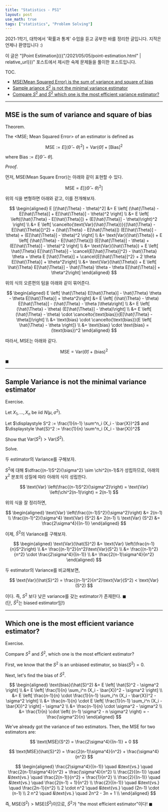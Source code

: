 ```yaml
---
title: "Statistics - PS1"
layout: post
use_math: true
tags: ["statistics", "Problem Solving"]
---
```



2021-1학기, 대학에서 '확률과 통계' 수업을 듣고 공부한 바를 정리한 글입니다. 지적은 언제나 환영입니다 :)

이 글은 "[Point Estimation]({{"/2021/05/05/point-estimation.html" | relative_url}})" 포스트에서 제시한 숙제 문제들을 풀이한 포스트입니다.

<span class="statement-title">TOC.</span><br>

- [MSE(Mean Squared Error) is the sum of variance and square of bias](#mse-is-the-sum-of-variance-and-square-of-bias)
- [Sample ariance $S^2$ is not the minimal variance estimator](#sample-variance-is-note-the-minimal-variance-estimator)
- [Compare $S^2$ and $\hat{S}^2$ which one is the most efficient variance estimator?](#which-one-is-the-most-efficient-variance-estimator)

<hr/>

## MSE is the sum of variance and square of bias

<div class="statement" markdown="1">

<span class="statement-title">Theorem.</span><br>

The \<MSE; Mean Squared Error\> of an estimator is defined as 

$$
\text{MSE} := E \left[ \left( \hat{\Theta} - \theta \right)^2 \right] = \text{Var}(\hat{\Theta}) + \left[ \text{Bias} \right]^2
$$

where $\text{Bias} := E [ \hat{\Theta} - \theta ]$.

</div>

<div class="proof" markdown="1">

<span class="statement-title">*Proof*.</span><br>

먼저, MSE(Mean Square Error)는 아래와 같이 표현할 수 있다.

$$
\text{MSE} = E [(\hat{\Theta} - \theta)^2]
$$

위의 식을 변형하면 아래와 같고, 이를 전개해보자.

$$
\begin{aligned}
E [(\hat{\Theta} - \theta)^2]
&= E \left[ (\hat{\Theta} - E[\hat{\Theta}] + E[\hat{\Theta}] - \theta)^2 \right] \\
&= E \left[ \left((\hat{\Theta} - E[\hat{\Theta}]) + (E[\hat{\Theta}] - \theta)\right)^2 \right] \\
&= E \left[ \cancelto{\text{Var}(\hat{\Theta})}{(\hat{\Theta} - E[\hat{\Theta}])^2} + (\hat{\Theta} - E[\hat{\Theta}]) (E[\hat{\Theta}] - \theta) + (E[\hat{\Theta}] - \theta)^2 \right] \\
&= \text{Var}(\hat{\Theta}) + E \left[ (\hat{\Theta} - E[\hat{\Theta}]) (E[\hat{\Theta}] - \theta) + (E[\hat{\Theta}] - \theta)^2 \right] \\
&= \text{Var}(\hat{\Theta}) + E \left[ \hat{\Theta} E[\hat{\Theta}] - \cancel{E[\hat{\Theta}]^2} - \hat{\Theta} \theta + \theta E [\hat{\Theta}] + \cancel{E[\hat{\Theta}]^2} + 2 \theta E[\hat{\Theta}] + \theta^2\right] \\
&= \text{Var}(\hat{\Theta}) + E \left[ \hat{\Theta} E[\hat{\Theta}] - \hat{\Theta} \theta - \theta E[\hat{\Theta}] + \theta^2\right]
\end{aligned}
$$

위의 식의 오른편의 텀을 아래와 같이 묶어준다.

$$
\begin{aligned}
E \left[ \hat{\Theta} E[\hat{\Theta}] - \hat{\Theta} \theta - \theta E[\hat{\Theta}] + \theta^2\right] 
&= E \left[ (\hat{\Theta} - \theta) E[\hat{\Theta}] - (\hat{\Theta} - \theta )\theta\right] \\
&= E \left[ (\hat{\Theta} - \theta) (E[\hat{\Theta}] - \theta)\right] \\
&= E \left[ (\hat{\Theta} - \theta) \cdot \cancelto{\text{bias}}{E[\hat{\Theta} - \theta]}\right] \\
&= \text{bias} \cdot \cancelto{\text{bias}}{E \left[ \hat{\Theta} - \theta \right]} \\
&= \text{bias} \cdot \text{bias} = (\text{bias})^2
\end{aligned}
$$

따라서, MSE는 아래와 같다.

$$
\text{MSE} = \text{Var}(\hat{\Theta}) + (\text{bias})^2
$$

$\blacksquare$

</div>

<hr/>


## Sample Variance is not the minimal variance estimator

<div class="statement" markdown="1">

<span class="statement-title">Exercise.</span><br>

Let $X_1, \dots, X_n$ be iid $N(\mu, \sigma^2)$.

Let $\displaystyle S^2 := \frac{1}{n-1} \sum^n_i (X_i - \bar{X})^2$ and $\displaystyle \hat{S}^2 := \frac{1}{n} \sum^n_i (X_i - \bar{X})^2$

Show that $\text{Var}(S^2) > \text{Var}(\hat{S}^2)$.

</div>

<div class="proof" markdown="1">

<span class="statement-title">Solve.</span><br>

두 estimator의 Variance를 구해보자.

$S^2$에 대해 $\dfrac{(n-1)S^2}{\sigma^2} \sim \chi^2(n-1)$가 성립하므로, 아래의 $\chi^2$ 분포의 성질에 따라 아래의 식이 성립한다.

$$
\text{Var} \left(\frac{(n-1)S^2}{\sigma^2}\right) = \text{Var} \left(\chi^2(n-1)\right) = 2(n-1)
$$

위의 식을 잘 정리하면,

$$
\begin{aligned}
\text{Var} \left(\frac{(n-1)S^2}{\sigma^2}\right)
&= 2(n-1) \\
\frac{(n-1)^2}{\sigma^4} \text{Var} (S^2)
&= 2(n-1) \\
\text{Var} (S^2)
&= \frac{2\sigma^4}{(n-1)}
\end{aligned}
$$

이제, $\hat{S}^2$의 Variance를 구해보자.

$$
\begin{aligned}
\text{Var}(\hat{S}^2) 
&= \text{Var} \left(\frac{n-1}{n}S^2\right) \\
&= \frac{(n-1)^2}{n^2}\text{Var}(S^2) \\
&= \frac{(n-1)^2}{n^2} \cdot \frac{2\sigma^4}{(n-1)} \\
&= \frac{2(n-1)\sigma^4}{n^2}
\end{aligned}
$$

두 estimator의 Variance를 비교해보면,

$$
\text{Var}(\hat{S}^2) = \frac{(n-1)^2}{n^2}\text{Var}(S^2) < \text{Var}(S^2)
$$

이다. 즉, $S^2$ 보다 낮은 variance를 갖는 estimator가 존재한다. $\blacksquare$ <br/>
(단, $\hat{S}^2$는 biased estimator임!)

</div>

<hr/>


## Which one is the most efficient variance estimator?

<div class="statement" markdown="1">

<span class="statement-title">Exercise.</span><br>

Compare $S^2$ and $\hat{S}^2$, which one is the most efficient estimator?

</div>

<div class="proof" markdown="1">

First, we know that the $S^2$ is an unbiased estimator, so $\text{bias}(S^2) = 0$.

Next, let's find the bias of $\hat{S}^2$.

$$
\begin{aligned}
\text{bias}(\hat{S}^2)
&= E \left[ \hat{S}^2 - \sigma^2 \right] \\
&= E \left[ \frac{1}{n} \sum_i^n (X_i - \bar{X})^2 - \sigma^2 \right] \\ 
&= E \left[ \frac{n-1}{n} \cdot \frac{1}{n-1} \sum_i^n (X_i - \bar{X})^2 - \sigma^2 \right] \\
&= \frac{n-1}{n} \cdot E \left[ \frac{1}{n-1} \sum_i^n (X_i - \bar{X})^2 \right] - \sigma^2 \\
&= \frac{n-1}{n} \cdot \sigma^2 - \sigma^2 \\ 
&= \frac{1}{n} \cdot \left( (n-1) \sigma^2 - n \sigma^2 \right) = - \frac{\sigma^2}{n}
\end{aligned}
$$

We've already got the variance of two estimators. Then, the MSE for two estimators are:

$$
\text{MSE}(S^2) = \frac{2\sigma^4}{(n-1)} + 0
$$

$$
\text{MSE}(\hat{S}^2) = \frac{2(n-1)\sigma^4}{n^2} + \frac{\sigma^4}{n^2}
$$

$$
\begin{aligned}
\frac{2\sigma^4}{(n-1)} \quad &\text{vs.} \quad \frac{2(n-1)\sigma^4}{n^2} + \frac{\sigma^4}{n^2} \\
\frac{2}{(n-1)} \quad &\text{vs.} \quad \frac{2(n-1)}{n^2} + \frac{1}{n^2} \\
\frac{2}{(n-1)} \quad &\text{vs.} \quad \frac{2(n-1) + 1}{n^2} \\
\frac{2}{(n-1)} \quad &\text{vs.} \quad \frac{2n-1}{n^2} \\
2 \cdot n^2 \quad &\text{vs.} \quad (2n-1) \cdot (n-1) \\
2 n^2 \quad &\text{vs.} \quad 2n^2 - 3n + 1 \\
\end{aligned}
$$

즉, $\text{MSE}(S^2) > \text{MSE}(\hat{S}^2)$이므로, $\hat{S}^2$가 "the most efficient estimator"이다! $\blacksquare$

</div>